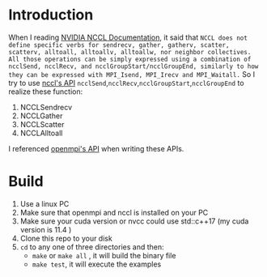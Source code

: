 # Introduction
When I reading [NVIDIA NCCL Documentation](https://docs.nvidia.com/deeplearning/nccl/user-guide/docs/mpi.html#other-collectives-and-point-to-point-operations), it said that `NCCL does not define specific verbs for sendrecv, gather, gatherv, scatter, scatterv, alltoall, alltoallv, alltoallw, nor neighbor collectives. All those operations can be simply expressed using a combination of ncclSend, ncclRecv, and ncclGroupStart/ncclGroupEnd, similarly to how they can be expressed with MPI_Isend, MPI_Irecv and MPI_Waitall.` So I try to use  [nccl's API](https://developer.nvidia.com/nccl) `ncclSend`,`ncclRecv`,`ncclGroupStart`,`ncclGroupEnd` to realize these function:

1. NCCLSendrecv
1. NCCLGather
1. NCCLScatter
1. NCCLAlltoall

I referenced [openmpi's API](https://mpitutorial.com/tutorials/) when writing these APIs.

# Build
1. Use a linux PC
1. Make sure that openmpi and nccl is installed on your PC
1. Make sure your cuda version or nvcc could use std::c++17 (my cuda version is 11.4 )
1. Clone this repo to your disk
1. `cd` to any one of three directories and then:
    - `make` or `make all` , it will build the binary file
    - `make test`, it will execute the examples
 